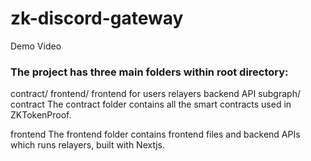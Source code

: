 # zk-discord-gateway

Demo Video

### The project has three main folders within root directory:

contract/
frontend/
frontend for users
relayers backend API
subgraph/
contract
The contract folder contains all the smart contracts used in ZKTokenProof.

frontend
The frontend folder contains frontend files and backend APIs which runs relayers, built with Nextjs.
